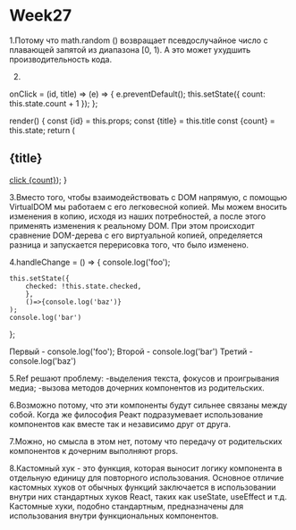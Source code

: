# Week27
1.Потому что math.random () возвращает псевдослучайное число с плавающей запятой из диапазона [0, 1). А это может ухудшить производительность кода.

2.
  onClick = (id, title) => (e) => {
        e.preventDefault();
        this.setState({ count: this.state.count + 1 });
    };

  render() {
      const {id} = this.props;
      const {title} = this.title
      const {count} = this.state;
      return (
        <h2>{title}</h2>
        <a href="#" onClick={this.onClick(id)}>click {count}</a>);
  }

3.Вместо того, чтобы взаимодействовать с DOM напрямую, с помощью VirtualDOM мы работаем с его легковесной копией. Мы можем вносить изменения в копию, исходя из наших потребностей, а после этого применять изменения к реальному DOM.
При этом происходит сравнение DOM-дерева с его виртуальной копией, определяется разница и запускается перерисовка того, что было изменено.

4.handleChange = () => {
	console.log('foo');

	this.setState({                          
		checked: !this.state.checked, 
		},
		()=>{console.log('baz')}
	);
	console.log('bar') 
};

Первый - console.log('foo');
Второй - console.log('bar') 
Третий - console.log('baz')

5.Ref решают проблему:
-выделения текста, фокусов и проигрывания медиа;
-вызова методов дочерних компонентов из родительских.

6.Возможно потому, что эти компоненты будут сильнее связаны между собой. Когда же философия Реакт подразумевает использование компонентов как вместе так и независимо друг от друга.

7.Можно, но смысла в этом нет, потому что передачу от родительских компонентов к дочерним выполняют props.

8.Кастомный хук - это функция, которая выносит логику компонента в отдельную единицу для повторного использования. Основное отличие кастомных хуков от обычных функций заключается в использовании внутри них стандартных хуков React, таких как useState, useEffect и т.д. Кастомные хуки, подобно стандартным, предназначены для использования внутри функциональных компонентов.